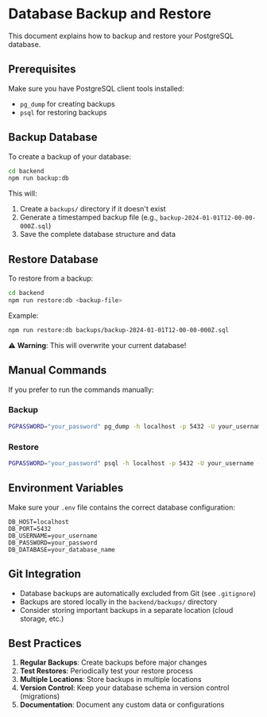 # Database Backup and Restore

This document explains how to backup and restore your PostgreSQL database.

## Prerequisites

Make sure you have PostgreSQL client tools installed:
- `pg_dump` for creating backups
- `psql` for restoring backups

## Backup Database

To create a backup of your database:

```bash
cd backend
npm run backup:db
```

This will:
1. Create a `backups/` directory if it doesn't exist
2. Generate a timestamped backup file (e.g., `backup-2024-01-01T12-00-00-000Z.sql`)
3. Save the complete database structure and data

## Restore Database

To restore from a backup:

```bash
cd backend
npm run restore:db <backup-file>
```

Example:
```bash
npm run restore:db backups/backup-2024-01-01T12-00-00-000Z.sql
```

⚠️ **Warning**: This will overwrite your current database!

## Manual Commands

If you prefer to run the commands manually:

### Backup
```bash
PGPASSWORD="your_password" pg_dump -h localhost -p 5432 -U your_username -d your_database -f backup.sql
```

### Restore
```bash
PGPASSWORD="your_password" psql -h localhost -p 5432 -U your_username -d your_database -f backup.sql
```

## Environment Variables

Make sure your `.env` file contains the correct database configuration:

```env
DB_HOST=localhost
DB_PORT=5432
DB_USERNAME=your_username
DB_PASSWORD=your_password
DB_DATABASE=your_database_name
```

## Git Integration

- Database backups are automatically excluded from Git (see `.gitignore`)
- Backups are stored locally in the `backend/backups/` directory
- Consider storing important backups in a separate location (cloud storage, etc.)

## Best Practices

1. **Regular Backups**: Create backups before major changes
2. **Test Restores**: Periodically test your restore process
3. **Multiple Locations**: Store backups in multiple locations
4. **Version Control**: Keep your database schema in version control (migrations)
5. **Documentation**: Document any custom data or configurations 